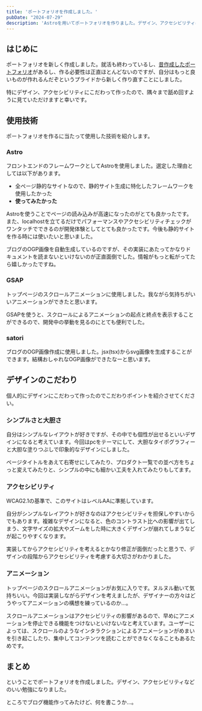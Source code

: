 ```yaml
---
title: 'ポートフォリオを作成しました。'
pubDate: "2024-07-29"
description: 'Astroを用いてポートフォリオを作りました。デザイン、アクセシビリティにこだわって作ったのでぜひ見ていってください。'
---
```


## はじめに

ポートフォリオを新しく作成しました。就活も終わっているし、[昔作成したポートフォリオ](https://yutteee-portfolio.netlify.app/)があるし、作る必要性は正直ほとんどないのですが、自分はもっと良いものが作れるんだぞというプライドから新しく作り直すことにしました。

特にデザイン、アクセシビリティにこだわって作ったので、隅々まで舐め回すように見ていただけますと幸いです。

## 使用技術

ポートフォリオを作るに当たって使用した技術を紹介します。

### Astro

フロントエンドのフレームワークとしてAstroを使用しました。選定した理由としては以下があります。

- 全ページ静的なサイトなので、静的サイト生成に特化したフレームワークを使用したかった
- **使ってみたかった**

Astroを使うことでページの読み込みが高速になったのがとても良かったです。また、localhostを立てるだけでパフォーマンスやアクセシビリティチェックがワンタッチでできるのが開発体験としてとても良かったです。今後も静的サイトを作る時には使いたいと思いました。

ブログのOGP画像を自動生成しているのですが、その実装にあたってかなりドキュメントを読まないといけないのが正直面倒でした。情報がもっと転がってたら嬉しかったですね。

### GSAP

トップページのスクロールアニメーションに使用しました。我ながら気持ちがいいアニメーションができたと思います。

GSAPを使うと、スクロールによるアニメーションの起点と終点を表示することができるので、開発中の挙動を見るのにとても便利でした。

### satori

ブログのOGP画像作成に使用しました。jsx(tsx)からsvg画像を生成することができます。結構おしゃれなOGP画像ができたなーと思います。

## デザインのこだわり

個人的にデザインにこだわって作ったのでこだわりポイントを紹介させてください。

### シンプルさと大胆さ

自分はシンプルなレイアウトが好きですが、その中でも個性が出せるといいデザインになると考えています。今回はpcをテーマにして、大胆なタイポグラフィーと大胆な塗りつぶしで印象的なデザインにしました。

ページタイトルをあえて右寄せにしてみたり、プロダクト一覧での並べ方をちょっと変えてみたりと、シンプルの中にも細かい工夫を入れてみたりもしてます。

### アクセシビリティ

WCAG2.1の基準で、このサイトはレベルAAに準拠しています。

自分がシンプルなレイアウトが好きなのはアクセシビリティを担保しやすいからでもあります。複雑なデザインになると、色のコントラスト比への影響が出てしまう、文字サイズの拡大やズームをした時に大きくデザインが崩れてしまうなどが起こりやすくなります。

実装してからアクセシビリティを考えるとかなり修正が面倒だったと思うで、デザインの段階からアクセシビリティを考慮する大切さがわかりました。

### アニメーション

トップページのスクロールアニメーションがお気に入りです。ヌルヌル動いて気持ちいい。今回は実装しながらデザインを考えましたが、デザイナーの方々はどうやってアニメーションの構想を練っているのか...。

スクロールアニメーションはアクセシビリティの影響があるので、早めにアニメーションを停止できる機能をつけないといけないなと考えています。ユーザーによっては、スクロールのようなインタラクションによるアニメーションがめまいを引き起こしたり、集中してコンテンツを読むことができなくなることもあるためです。


## まとめ

ということでポートフォリオを作成しました。デザイン、アクセシビリティなどのいい勉強になりました。

ところでブログ機能作ってみたけど、何を書こうか...。